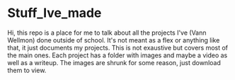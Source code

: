 # Stuff_Ive_made
Hi, this repo is a place for me to talk about all the projects I've (Vann Wellmon) done outside of school. It's not meant as a flex or anything like that, it just documents my projects. This is not exaustive but covers most of the main ones. Each project has a folder with images and maybe a video as well as a writeup. The images are shrunk for some reason, just download them to view. 
